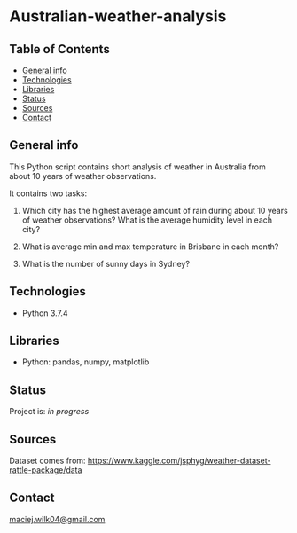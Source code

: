 # Australian-weather-analysis

## Table of Contents
* [General info](#general-info)
* [Technologies](#technologies)
* [Libraries](#libraries)
* [Status](#status)
* [Sources](#sources)
* [Contact](#contact)

## General info
This Python script contains short analysis of weather in Australia from about 10 years of weather observations.

It contains two tasks:

1. Which city has the highest average amount of rain during about 10 years of weather observations? What is the average humidity level in each city?

2. What is average min and max temperature in Brisbane in each month?

3. What is the number of sunny days in Sydney?

## Technologies
* Python 3.7.4

## Libraries
* Python: pandas, numpy, matplotlib

## Status
Project is: _in progress_

## Sources
Dataset comes from: https://www.kaggle.com/jsphyg/weather-dataset-rattle-package/data

## Contact
maciej.wilk04@gmail.com
